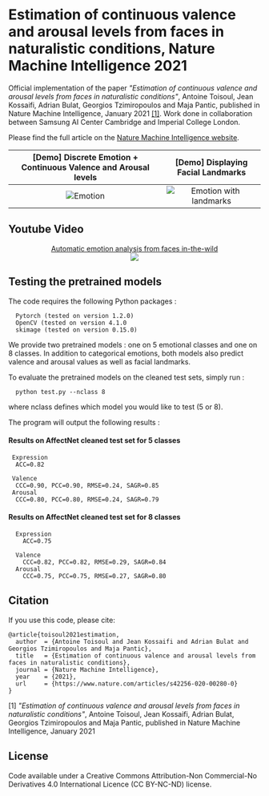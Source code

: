 # Estimation of continuous valence and arousal levels from faces in naturalistic conditions, Nature Machine Intelligence 2021

Official implementation of the paper _"Estimation of continuous valence and arousal levels from faces in naturalistic conditions"_, Antoine Toisoul, Jean Kossaifi, Adrian Bulat, Georgios Tzimiropoulos and Maja Pantic, published in Nature Machine Intelligence, January 2021 [[1]](#Citation).
Work done in collaboration between Samsung AI Center Cambridge and Imperial College London.

Please find the full article on the [Nature Machine Intelligence website](https://www.nature.com/articles/s42256-020-00280-0).

|          [Demo] Discrete Emotion + Continuous Valence and Arousal levels          |                                     [Demo] Displaying Facial Landmarks                                     |
|:---------------------------------------------------------------------------------:|:----------------------------------------------------------------------------------------------------------:|
| <img src='images/emotion_only.gif' title='Emotion' style='max-width:600px'></img> | <img src='images/emotion_with_landmarks.gif' title='Emotion with landmarks' style='max-width:600px'></img> |

## Youtube Video

<p align="center">
  <a href="https://www.youtube.com/watch?v=J8Skph65ghM">Automatic emotion analysis from faces in-the-wild
  <br>
  <img src="https://img.youtube.com/vi/J8Skph65ghM/0.jpg"></a>
</p>


## Testing the pretrained models

The code requires the following Python packages : 

```
  Pytorch (tested on version 1.2.0)
  OpenCV (tested on version 4.1.0
  skimage (tested on version 0.15.0)
```

We provide two pretrained models : one on 5 emotional classes and one on 8 classes. In addition to categorical emotions, both models also predict valence and arousal values as well as facial landmarks.

To evaluate the pretrained models on the cleaned test sets, simply run : 

```
  python test.py --nclass 8
```

where nclass defines which model you would like to test (5 or 8).

The program will output the following results :

#### Results on AffectNet cleaned test set for 5 classes


```
 Expression
  ACC=0.82

 Valence
  CCC=0.90, PCC=0.90, RMSE=0.24, SAGR=0.85
 Arousal
  CCC=0.80, PCC=0.80, RMSE=0.24, SAGR=0.79
```

#### Results on AffectNet cleaned test set for 8 classes

```
  Expression
    ACC=0.75

  Valence
    CCC=0.82, PCC=0.82, RMSE=0.29, SAGR=0.84
  Arousal
    CCC=0.75, PCC=0.75, RMSE=0.27, SAGR=0.80
```

## Citation

If you use this code, please cite:

```
@article{toisoul2021estimation,
  author  = {Antoine Toisoul and Jean Kossaifi and Adrian Bulat and Georgios Tzimiropoulos and Maja Pantic},
  title   = {Estimation of continuous valence and arousal levels from faces in naturalistic conditions},
  journal = {Nature Machine Intelligence},
  year    = {2021},
  url     = {https://www.nature.com/articles/s42256-020-00280-0}
}
```

[1] _"Estimation of continuous valence and arousal levels from faces in naturalistic conditions"_, Antoine Toisoul, Jean Kossaifi, Adrian Bulat, Georgios Tzimiropoulos and Maja Pantic, published in Nature Machine Intelligence, January 2021 

## License

Code available under a Creative Commons Attribution-Non Commercial-No Derivatives 4.0 International Licence (CC BY-NC-ND) license.
